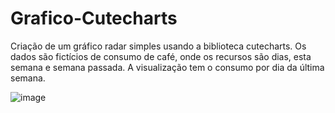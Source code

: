 # Grafico-Cutecharts
Criação de um gráfico radar simples usando a biblioteca cutecharts. Os dados são fictícios de consumo de café, onde os recursos são dias, esta semana e semana passada. A visualização tem o consumo por dia da última semana.

![image](https://user-images.githubusercontent.com/98922466/167052053-e590b0bb-b62c-4f29-b18d-dad0fe626194.png)
